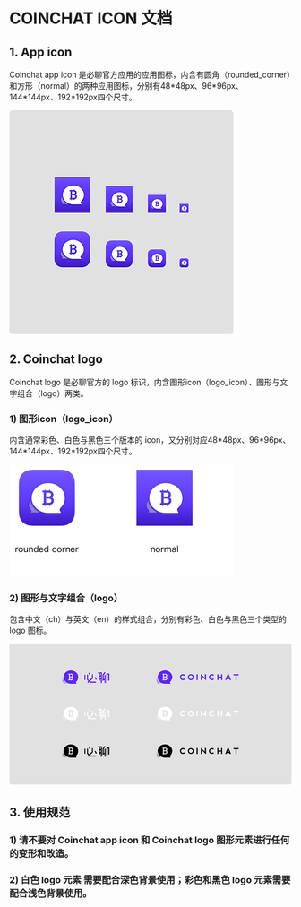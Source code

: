 # COINCHAT ICON 文档
## 1. App icon
Coinchat app icon 是必聊官方应用的应用图标，内含有圆角（rounded_corner）和方形（normal）的两种应用图标，分别有48\*48px、96\*96px、144\*144px、192\*192px四个尺寸。

![](demo/app_icon.png)

## 2. Coinchat logo
Coinchat logo 是必聊官方的 logo 标识，内含图形icon（logo_icon）、图形与文字组合（logo）两类。

### 1) 图形icon（logo_icon）
内含通常彩色、白色与黑色三个版本的 icon，又分别对应48\*48px、96\*96px、144\*144px、192\*192px四个尺寸。

![](demo/demo01.png)

### 2) 图形与文字组合（logo）
包含中文（ch）与英文（en）的样式组合，分别有彩色、白色与黑色三个类型的 logo 图标。

![](demo/logo.png)

## 3. 使用规范

### 1) 请不要对 Coinchat app icon 和 Coinchat logo 图形元素进行任何的变形和改造。

### 2) 白色 logo 元素 需要配合深色背景使用；彩色和黑色 logo 元素需要配合浅色背景使用。